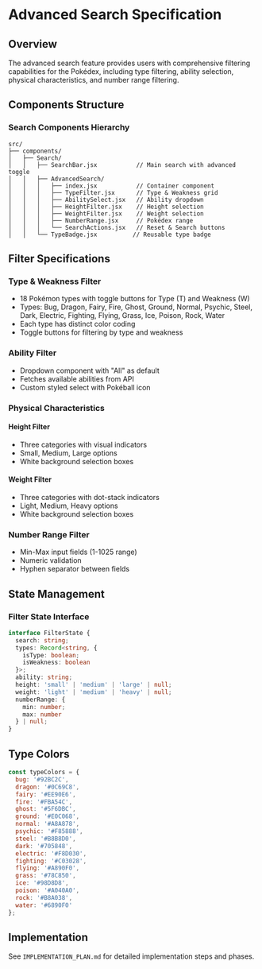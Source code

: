# Advanced Search Specification

## Overview
The advanced search feature provides users with comprehensive filtering capabilities for the Pokédex, including type filtering, ability selection, physical characteristics, and number range filtering.

## Components Structure

### Search Components Hierarchy
```
src/
├── components/
│   ├── Search/
│   │   ├── SearchBar.jsx           // Main search with advanced toggle
│   │   ├── AdvancedSearch/
│   │   │   ├── index.jsx           // Container component
│   │   │   ├── TypeFilter.jsx      // Type & Weakness grid
│   │   │   ├── AbilitySelect.jsx   // Ability dropdown
│   │   │   ├── HeightFilter.jsx    // Height selection
│   │   │   ├── WeightFilter.jsx    // Weight selection
│   │   │   ├── NumberRange.jsx     // Pokédex range
│   │   │   └── SearchActions.jsx   // Reset & Search buttons
│   │   └── TypeBadge.jsx          // Reusable type badge
```

## Filter Specifications

### Type & Weakness Filter
- 18 Pokémon types with toggle buttons for Type (T) and Weakness (W)
- Types: Bug, Dragon, Fairy, Fire, Ghost, Ground, Normal, Psychic, Steel, Dark, Electric, Fighting, Flying, Grass, Ice, Poison, Rock, Water
- Each type has distinct color coding
- Toggle buttons for filtering by type and weakness

### Ability Filter
- Dropdown component with "All" as default
- Fetches available abilities from API
- Custom styled select with Pokéball icon

### Physical Characteristics
#### Height Filter
- Three categories with visual indicators
- Small, Medium, Large options
- White background selection boxes

#### Weight Filter
- Three categories with dot-stack indicators
- Light, Medium, Heavy options
- White background selection boxes

### Number Range Filter
- Min-Max input fields (1-1025 range)
- Numeric validation
- Hyphen separator between fields

## State Management

### Filter State Interface
```typescript
interface FilterState {
  search: string;
  types: Record<string, { 
    isType: boolean; 
    isWeakness: boolean 
  }>;
  ability: string;
  height: 'small' | 'medium' | 'large' | null;
  weight: 'light' | 'medium' | 'heavy' | null;
  numberRange: { 
    min: number; 
    max: number 
  } | null;
}
```

## Type Colors
```javascript
const typeColors = {
  bug: '#92BC2C',
  dragon: '#0C69C8',
  fairy: '#EE90E6',
  fire: '#FBA54C',
  ghost: '#5F6DBC',
  ground: '#E0C068',
  normal: '#A8A878',
  psychic: '#F85888',
  steel: '#B8B8D0',
  dark: '#705848',
  electric: '#F8D030',
  fighting: '#C03028',
  flying: '#A890F0',
  grass: '#78C850',
  ice: '#98D8D8',
  poison: '#A040A0',
  rock: '#B8A038',
  water: '#6890F0'
};
```

## Implementation
See `IMPLEMENTATION_PLAN.md` for detailed implementation steps and phases. 